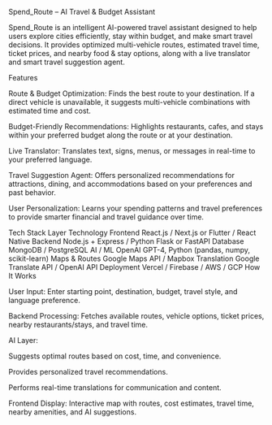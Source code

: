 Spend_Route – AI Travel & Budget Assistant

Spend_Route is an intelligent AI-powered travel assistant designed to help users explore cities efficiently, stay within budget, and make smart travel decisions. It provides optimized multi-vehicle routes, estimated travel time, ticket prices, and nearby food & stay options, along with a live translator and smart travel suggestion agent.

Features

Route & Budget Optimization:
Finds the best route to your destination. If a direct vehicle is unavailable, it suggests multi-vehicle combinations with estimated time and cost.

Budget-Friendly Recommendations:
Highlights restaurants, cafes, and stays within your preferred budget along the route or at your destination.

Live Translator:
Translates text, signs, menus, or messages in real-time to your preferred language.

Travel Suggestion Agent:
Offers personalized recommendations for attractions, dining, and accommodations based on your preferences and past behavior.

User Personalization:
Learns your spending patterns and travel preferences to provide smarter financial and travel guidance over time.

Tech Stack
Layer	Technology
Frontend	React.js / Next.js or Flutter / React Native
Backend	Node.js + Express / Python Flask or FastAPI
Database	MongoDB / PostgreSQL
AI / ML	OpenAI GPT-4, Python (pandas, numpy, scikit-learn)
Maps & Routes	Google Maps API / Mapbox
Translation	Google Translate API / OpenAI API
Deployment	Vercel / Firebase / AWS / GCP
How It Works

User Input: Enter starting point, destination, budget, travel style, and language preference.

Backend Processing: Fetches available routes, vehicle options, ticket prices, nearby restaurants/stays, and travel time.

AI Layer:

Suggests optimal routes based on cost, time, and convenience.

Provides personalized travel recommendations.

Performs real-time translations for communication and content.

Frontend Display: Interactive map with routes, cost estimates, travel time, nearby amenities, and AI suggestions.
